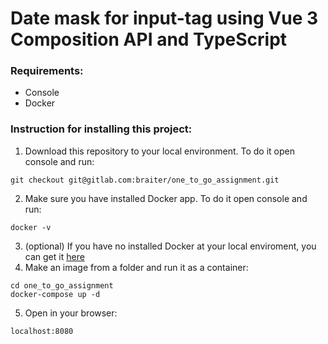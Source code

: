 # Date mask for input-tag using Vue 3 Composition API and TypeScript

### Requirements:
- Console
- Docker

### Instruction for installing this project:
1. Download this repository to your local environment. To do it open console and run:
```
git checkout git@gitlab.com:braiter/one_to_go_assignment.git
```
2. Make sure you have installed Docker app. To do it open console and run:
```
docker -v
```
3. (optional) If you have no installed Docker at your local enviroment, you can get it [here](https://docs.docker.com/get-docker/)
4. Make an image from a folder and run it as a container:
```
cd one_to_go_assignment
docker-compose up -d
```
5. Open in your browser:
```
localhost:8080
```